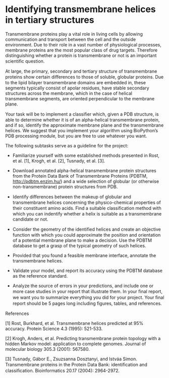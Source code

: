 # Identifying transmembrane helices in tertiary structures

Transmembrane proteins play a vital role in living cells by allowing communication and transport between the cell and the outside environment. Due to their role in a vast number of physiological processes, membrane proteins are the most popular class of drug targets. Therefore distinguishing whether a protein is transmembrane or not is an important scientiﬁc question.

At large, the primary, secondary and tertiary structure of transmembrane proteins show certain diﬀerences to those of soluble, globular proteins. Due to the lipid bilayer transmembrane domains are embedded in, these segments typically consist of apolar residues, have stable secondary structures across the membrane, which in the case of helical transmembrane segments, are oriented perpendicular to the membrane plane.

Your task will be to implement a classiﬁer which, given a PDB structure, is able to determine whether it is of an alpha-helical transmembrane protein, and if so, identify the approximate membrane plane and the transmembrane helices. We suggest that you implement your algorithm using BioPython’s PDB processing module, but you are free to use whatever you want.

The following subtasks serve as a guideline for the project:

* Familiarize yourself with some established methods presented in Rost, et al. [1], Krogh, et al. [2], Tusnady, et al. [3].

* Download annotated alpha-helical transmembrane protein structures from the Protein Data Bank of Transmembrane Proteins (PDBTM, http://pdbtm.enzim.hu/) and a wide selection of globular (or otherwise non-transmembrane) protein structures from PDB.

* Identify diﬀerences between the makeup of globular and transmembrane helices concerning the physico-chemical properties of their constituent amino acids. Find a suitable classiﬁcation method with which you can indentify whether a helix is suitable as a transmembrane candidate or not.

* Consider the geometry of the identiﬁed helices and create an objective function with which you could approximate the position and orientation of a potential membrane plane to make a decision. Use the PDBTM database to get a grasp of the typical geometry of such helices.

* Provided that you found a feasible membrane interface, annotate the transmembrane helices.

* Validate your model, and report its accuracy using the PDBTM database as the reference standard.

* Analyze the source of errors in your predictions, and include one or more case studies in your report that illustrate them. In your ﬁnal report, we want you to summarize everything you did for your project. Your ﬁnal report should be 5 pages long including ﬁgures, tables, and references.

References

[1] Rost, Burkhard, et al. Transmembrane helices predicted at 95% accuracy. Protein Science 4.3 (1995): 521-533.

[2] Krogh, Anders, et al. Predicting transmembrane protein topology with a hidden Markov model: application to complete genomes. Journal of molecular biology 305.3 (2001): 567580.

[3] Tusnady, Gábor E., Zsuzsanna Dosztanyi, and Istváa Simon. Transmembrane proteins in the Protein Data Bank: identiﬁcation and classiﬁcation. Bioinformatics 20.17 (2004): 2964-2972.
